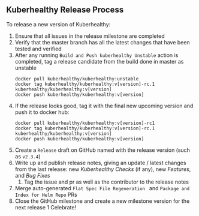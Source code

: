 ## Kuberhealthy Release Process

To release a new version of Kuberhealthy:

1. Ensure that all issues in the release milestone are completed
1. Verify that the master branch has all the latest changes that have been tested and verified
1. After any running `Build and Push kuberhealthy Unstable` action is completed, tag a release candidate from the build done in master as unstable
    ```
    docker pull kuberhealthy/kuberhealthy:unstable
    docker tag kuberhealthy/kuberhealthy:v[version]-rc.1 kuberhealthy/kuberhealthy:v[version]
    docker push kuberhealthy/kuberhealthy:v[version]
    ```
1. If the release looks good, tag it with the final new upcoming version and push it to docker hub:
    ```
    docker pull kuberhealthy/kuberhealthy:v[version]-rc1
    docker tag kuberhealthy/kuberhealthy:v[version]-rc.1 kuberhealthy/kuberhealthy:v[version]
    docker push kuberhealthy/kuberhealthy:v[version]
    ```
1. Create a `Release` draft on GitHub named with the release version (such as `v2.3.4`)
1. Write up and publish release notes, giving an update / latest changes from the last release: new *Kuberhealthy Checks* (if any), new *Features*, and *Bug Fixes*
    1. Tag the issue and pr as well as the contributor to the release notes
1. Merge auto-generated `Flat Spec File Regeneration ` and `Package and Index for Helm Repo` PRs
1. Close the GitHub milestone and create a new milestone version for the next release
1 Celebrate!
